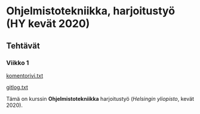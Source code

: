 # Ohjelmistotekniikka, harjoitustyö (HY kevät 2020)
## Tehtävät
### Viikko 1
[komentorivi.txt](https://github.com/AgdaHTH/matkalasku/blob/master/laskarit/viikko1/komentorivi.txt)

[gitlog.txt](https://github.com/AgdaHTH/matkalasku/blob/master/laskarit/viikko1/gitlog.txt)

Tämä on kurssin **Ohjelmistotekniikka** harjoitustyö (*Helsingin yliopisto*, kevät 2020).


